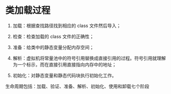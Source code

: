# 类加载过程

1. 加载：根据查找路径找到相应的 class 文件然后导入；

2. 检查：检查加载的 class 文件的正确性；

3. 准备：给类中的静态变量分配内存空间；

4. 解析：虚拟机将常量池中的符号引用替换成直接引用的过程。符号引用就理解为一个标示，而在直接引用直接指向内存中的地址；

5. 初始化：对静态变量和静态代码块执行初始化工作。

生命周期包括：加载、验证、准备、解析、初始化、使用和卸载七个阶段
